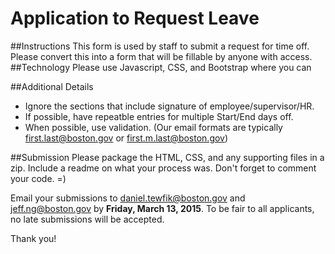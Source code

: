 # Application to Request Leave
##Instructions
This form is used by staff to submit a request for time off. Please convert this into a form that will be fillable by anyone with access.  
##Technology
Please use Javascript, CSS, and Bootstrap where you can

##Additional Details

* Ignore the sections that include signature of employee/supervisor/HR.
* If possible, have repeatble entries for multiple Start/End days off.
* When possible, use validation. (Our email formats are typically first.last@boston.gov or first.m.last@boston.gov)

##Submission
Please package the HTML, CSS, and any supporting files in a zip.  Include a readme on what your process was.
Don't forget to comment your code. =)

Email your submissions to daniel.tewfik@boston.gov and jeff.ng@boston.gov by **Friday, March 13, 2015**. To be fair to all applicants, no late submissions will be accepted.

Thank you!